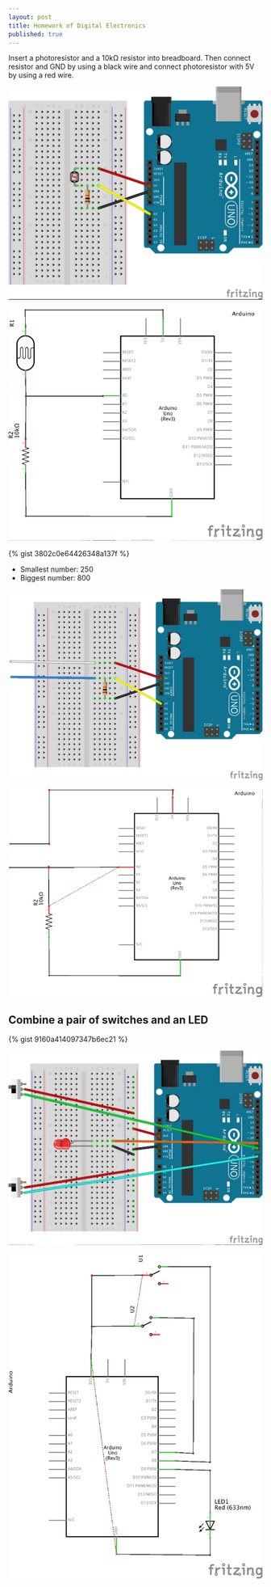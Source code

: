 ```yaml
---
layout: post
title: Homework of Digital Electronics
published: true
---
```

<p class="intro">Insert a photoresistor and a 10k&#8486; resistor into breadboard. Then connect resistor and GND by using a black wire and connect photoresistor with 5V by using a red wire.</p>

<p><img src="/images/compressed/blog/2015-2-4/1.jpg" title=""></p>

<p><img src="/images/compressed/blog/2015-2-4/2.jpg" title=""></p>

{% gist 3802c0e64426348a137f %}

* Smallest number: 250
* Biggest number: 800

<p><img src="/images/compressed/blog/2015-2-4/3.jpg" title=""></p>

<p><img src="/images/compressed/blog/2015-2-4/4.jpg" title=""></p>

## Combine a pair of switches and an LED

{% gist 9160a414097347b6ec21 %}

<p><img src="/images/compressed/blog/2015-2-4/5.jpg" title=""></p>

<p><img src="/images/compressed/blog/2015-2-4/6.jpg" title=""></p>
